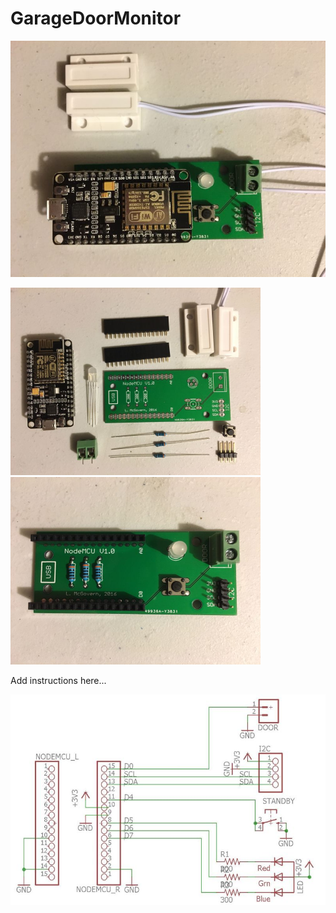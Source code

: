 # GarageDoorMonitor

![Monitor](/images/IMG_1274.JPG)

<img src="/images/IMG_1271.jpg" alt="Monitor" width="400" height="300"> <img src="/images/IMG_1273.JPG" alt="Monitor" width="400" height="300">

Add instructions here...

![Schematic](/images/Schematic.JPG)